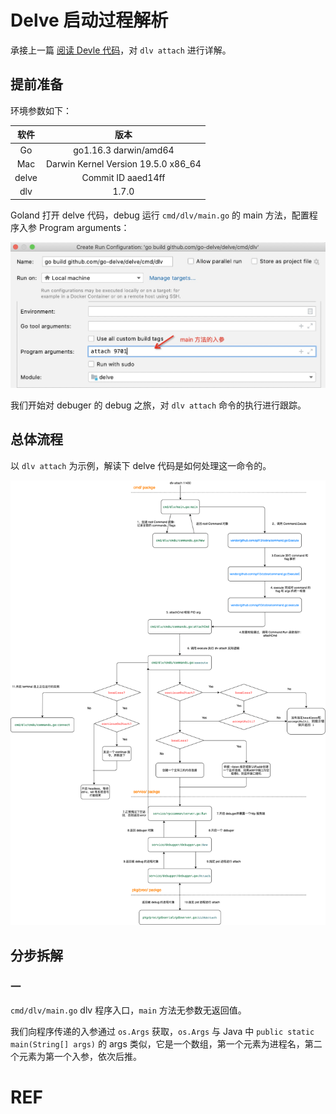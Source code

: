 # Delve 启动过程解析

承接上一篇 [阅读 Devle 代码](./Dlv-Code-Reading#pkg/proc/gdbserial)，对 `dlv attach` 进行详解。

## 提前准备
环境参数如下：

| 软件 | 版本 | 
| :--: |  :--:  | 
| Go | go1.16.3 darwin/amd64 | 
| Mac | Darwin Kernel Version 19.5.0 x86_64 |
| delve | Commit ID aaed14ff |
| dlv | 1.7.0 |

Goland 打开 delve 代码，debug 运行 `cmd/dlv/main.go` 的 main 方法，配置程序入参 Program arguments：

![](./images/debug-delve-code.jpg)

我们开始对 debuger 的 debug 之旅，对 `dlv attach` 命令的执行进行跟踪。

## 总体流程

以 `dlv attach` 为示例，解读下 delve 代码是如何处理这一命令的。

![](./images/process-dlv-attach.png)

## 分步拆解

### 一
`cmd/dlv/main.go`  dlv 程序入口，`main` 方法无参数无返回值。

我们向程序传递的入参通过 `os.Args` 获取，`os.Args` 与 Java 中 `public static main(String[] args)` 的 args 类似，它是一个数组，第一个元素为进程名，第二个元素为第一个入参，依次后推。



# REF


